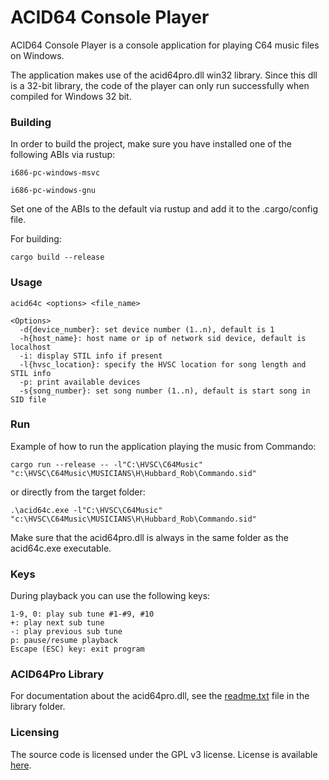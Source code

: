# ACID64 Console Player

ACID64 Console Player is a console application for playing C64 music files on Windows.

The application makes use of the acid64pro.dll win32 library. Since this dll is a 32-bit
library, the code of the player can only run successfully when compiled for Windows 32 bit.

### Building

In order to build the project, make sure you have installed one of the following ABIs
via rustup:

```
i686-pc-windows-msvc

i686-pc-windows-gnu
```
Set one of the ABIs to the default via rustup and add it to the .cargo/config file.

For building:

```
cargo build --release
```

### Usage
```
acid64c <options> <file_name>

<Options>
  -d{device_number}: set device number (1..n), default is 1
  -h{host_name}: host name or ip of network sid device, default is localhost
  -i: display STIL info if present
  -l{hvsc_location}: specify the HVSC location for song length and STIL info
  -p: print available devices
  -s{song_number}: set song number (1..n), default is start song in SID file
```

### Run

Example of how to run the application playing the music from Commando:
```
cargo run --release -- -l"C:\HVSC\C64Music" "c:\HVSC\C64Music\MUSICIANS\H\Hubbard_Rob\Commando.sid"
```

or directly from the target folder:

```
.\acid64c.exe -l"C:\HVSC\C64Music" "c:\HVSC\C64Music\MUSICIANS\H\Hubbard_Rob\Commando.sid"
```
Make sure that the acid64pro.dll is always in the same folder as the acid64c.exe executable.

### Keys
During playback you can use the following keys:
```
1-9, 0: play sub tune #1-#9, #10
+: play next sub tune
-: play previous sub tune
p: pause/resume playback
Escape (ESC) key: exit program
```

### ACID64Pro Library
For documentation about the acid64pro.dll, see the [readme.txt](/library/readme.txt) file in the library folder.

### Licensing
The source code is licensed under the GPL v3 license. License is available [here](/LICENSE).